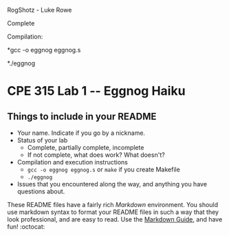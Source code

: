 RogShotz - Luke Rowe

Complete

Compilation:

*gcc -o eggnog eggnog.s

*./eggnog

# CPE 315 Lab 1 -- Eggnog Haiku

## Things to include in your README

* Your name. Indicate if you go by a nickname.
* Status of your lab
  * Complete, partially complete, incomplete
  * If not complete, what does work? What doesn't?
* Compilation and execution instructions
  * `gcc -o eggnog eggnog.s` or `make` if you create Makefile
  * `./eggnog`
* Issues that you encountered along the way, and anything you have questions about.

These README files have a fairly rich _Markdown_ environment. You should use
markdown syntax to format your README files in such a way that they look
professional, and are easy to read. Use the 
[Markdown Guide](https://guides.github.com/features/mastering-markdown/), and
have fun! :octocat:

